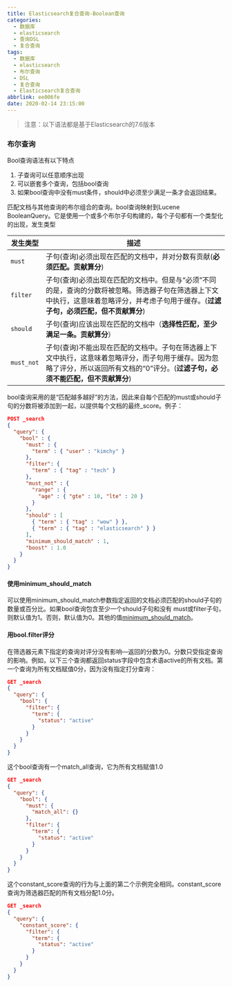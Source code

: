 ```yaml
---
title: Elasticsearch复合查询-Boolean查询
categories:
  - 数据库
  - elasticsearch
  - 查询DSL
  - 复合查询
tags:
  - 数据库
  - elasticsearch
  - 布尔查询
  - DSL
  - 复合查询
  - Elasticsearch复合查询
abbrlink: ee006fe
date: 2020-02-14 23:15:00
---
```


> 注意：以下语法都是基于Elasticsearch的7.6版本

### 布尔查询

Bool查询语法有以下特点

1. 子查询可以任意顺序出现
2. 可以嵌套多个查询，包括bool查询
3. 如果bool查询中没有must条件，should中必须至少满足一条才会返回结果。

匹配文档与其他查询的布尔组合的查询。bool查询映射到Lucene BooleanQuery。它是使用一个或多个布尔子句构建的，每个子句都有一个类型化的出现，发生类型

| 发生类型   | 描述                                                         |
| ---------- | ------------------------------------------------------------ |
| `must`     | 子句(查询)必须出现在匹配的文档中，并对分数有贡献(**必须匹配。贡献算分**) |
| `filter`   | 子句(查询)必须出现在匹配的文档中。但是与“必须”不同的是，查询的分数将被忽略。筛选器子句在筛选器上下文中执行，这意味着忽略评分，并考虑子句用于缓存。(**过滤子句，必须匹配，但不贡献算分**) |
| `should`   | 子句(查询)应该出现在匹配的文档中（**选择性匹配，至少满足一条。贡献算分**） |
| `must_not` | 子句(查询)不能出现在匹配的文档中。子句在筛选器上下文中执行，这意味着忽略评分，而子句用于缓存。因为忽略了评分，所以返回所有文档的“0”评分。(**过滤子句，必须不能匹配，但不贡献算分**) |

bool查询采用的是“匹配越多越好”的方法，因此来自每个匹配的must或should子句的分数将被添加到一起，以提供每个文档的最终_score。例子：

```json
POST _search
{
  "query": {
    "bool" : {
      "must" : {
        "term" : { "user" : "kimchy" }
      },
      "filter": {
        "term" : { "tag" : "tech" }
      },
      "must_not" : {
        "range" : {
          "age" : { "gte" : 10, "lte" : 20 }
        }
      },
      "should" : [
        { "term" : { "tag" : "wow" } },
        { "term" : { "tag" : "elasticsearch" } }
      ],
      "minimum_should_match" : 1,
      "boost" : 1.0
    }
  }
}
```

#### 使用minimum_should_match

可以使用minimum_should_match参数指定返回的文档必须匹配的should子句的数量或百分比。如果bool查询包含至少一个should子句和没有 must或filter子句，则默认值为1。否则，默认值为0。其他的值[minimum_should_match](https://www.elastic.co/guide/en/elasticsearch/reference/current/query-dsl-minimum-should-match.html)。

#### 用bool.filter评分

在筛选器元素下指定的查询对评分没有影响—返回的分数为0。分数只受指定查询的影响。例如，以下三个查询都返回status字段中包含术语active的所有文档。第一个查询为所有文档赋值0分，因为没有指定打分查询：

```json
GET _search
{
  "query": {
    "bool": {
      "filter": {
        "term": {
          "status": "active"
        }
      }
    }
  }
}
```

这个bool查询有一个match_all查询，它为所有文档赋值1.0

```json
GET _search
{
  "query": {
    "bool": {
      "must": {
        "match_all": {}
      },
      "filter": {
        "term": {
          "status": "active"
        }
      }
    }
  }
}
```

这个constant_score查询的行为与上面的第二个示例完全相同。constant_score查询为筛选器匹配的所有文档分配1.0分。

```json
GET _search
{
  "query": {
    "constant_score": {
      "filter": {
        "term": {
          "status": "active"
        }
      }
    }
  }
}
```

